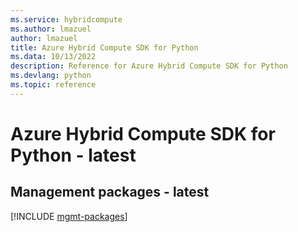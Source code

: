 ```yaml
---
ms.service: hybridcompute
ms.author: lmazuel
author: lmazuel
title: Azure Hybrid Compute SDK for Python
ms.data: 10/13/2022
description: Reference for Azure Hybrid Compute SDK for Python
ms.devlang: python
ms.topic: reference
---
```

# Azure Hybrid Compute SDK for Python - latest

## Management packages - latest
[!INCLUDE [mgmt-packages](hybrid-compute-mgmt-index.md)]